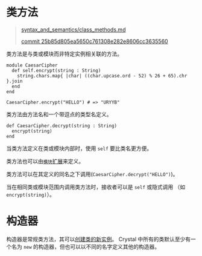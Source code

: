 # 类方法

> [syntax_and_semantics/class_methods.md][class_methods]
> 
> [commit 25b85d805ea5650c761308e282e8606cc3635560][commit]

[class_methods]: https://github.com/crystal-lang/crystal-book/blob/master/syntax_and_semantics/class_methods.md
[commit]: https://github.com/crystal-lang/crystal-book/commit/25b85d805ea5650c761308e282e8606cc3635560

类方法是与类或模块而非特定实例相关联的方法。

```crystal
module CaesarCipher
  def self.encrypt(string : String)
    string.chars.map{ |char| ((char.upcase.ord - 52) % 26 + 65).chr }.join
  end
end

CaesarCipher.encrypt("HELLO") # => "URYYB"
```

类方法由方法名和一个带逗点的类型名定义。

```crystal
def CaesarCipher.decrypt(string : String)
  encrypt(string)
end
```

当类方法定义在类或模块内部时，使用 `self` 要比类名更方便。

类方法也可以由[`模块`扩展](modules.md#extend-self)来定义。

类方法可以在其定义的同名之下调用(`CaesarCipher.decrypt("HELLO")`)。

当在相同类或模块范围内调用类方法时，接收者可以是 `self` 或隐式调用 （如`encrypt(string)`）。

# 构造器

构造器是常规类方法，其可以[创建类的新实例](new,_initialize_and_allocate.md)。
Crystal 中所有的类默认至少有一个名为 `new` 的构造器，但也可以以不同的名字定义其他的构造器。
